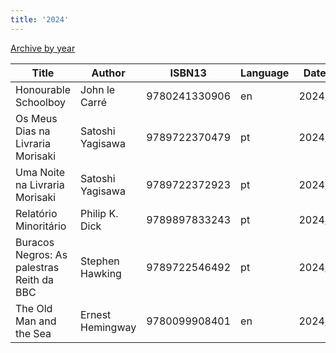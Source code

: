 ```yaml
---
title: '2024'
---
```


[Archive by year](/books)

| Title                                     | Author           | ISBN13        | Language | Date Read  |
|-------------------------------------------|------------------|---------------|----------|------------|
| Honourable Schoolboy                      | John le Carré    | 9780241330906 | en       | 2024/02/28 |
| Os Meus Dias na Livraria Morisaki         | Satoshi Yagisawa | 9789722370479 | pt       | 2024/03/15 |
| Uma Noite na Livraria Morisaki            | Satoshi Yagisawa | 9789722372923 | pt       | 2024/03/17 |
| Relatório Minoritário                     | Philip K. Dick   | 9789897833243 | pt       | 2024/03/18 |
| Buracos Negros: As palestras Reith da BBC | Stephen Hawking  | 9789722546492 | pt       | 2024/03/23 |
| The Old Man and the Sea                   | Ernest Hemingway | 9780099908401 | en       | 2024/03/27 |


